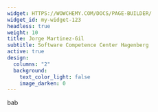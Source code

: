 ```yaml
---
widget: HTTPS://WOWCHEMY.COM/DOCS/PAGE-BUILDER/
widget_id: my-widget-123
headless: true
weight: 10
title: Jorge Martinez-Gil
subtitle: Software Competence Center Hagenberg
active: true
design:
  columns: "2"
  background:
    text_color_light: false
    image_darken: 0
---
```

b﻿ab